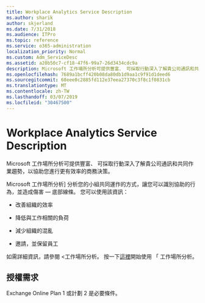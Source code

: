 ```yaml
---
title: Workplace Analytics Service Description
ms.author: sharik
author: skjerland
ms.date: 7/31/2018
ms.audience: ITPro
ms.topic: reference
ms.service: o365-administration
localization_priority: Normal
ms.custom: Adm_ServiceDesc
ms.assetid: a20b50c7-cf18-47f6-99a7-26d3434cdc9a
description: Microsoft 工作場所分析可提供豐富、 可採取行動深入了解貴公司通訊和共同作業趨勢，以協助您進行更有效率的商務決策。
ms.openlocfilehash: 7689a1bcff420b08da80db1d9aa1c9f91d1deed6
ms.sourcegitcommit: 68eee0c2885fd112e37eea27370c3f8c1f0831cb
ms.translationtype: MT
ms.contentlocale: zh-TW
ms.lasthandoff: 03/07/2019
ms.locfileid: "30467500"
---
```

# <a name="workplace-analytics-service-description"></a>Workplace Analytics Service Description

Microsoft 工作場所分析可提供豐富、 可採取行動深入了解貴公司通訊和共同作業趨勢，以協助您進行更有效率的商務決策。
  
Microsoft 工作場所分析] 分析您的小組共同運作的方式，讓您可以識別協助的行為，並造成傷害 — 底部線條。 您可以使用該資訊： 
  
- 改善組織的效率
    
- 降低與工作相關的負荷
    
- 減少組織的混亂
    
- 邀請，並保留員工
    
如需詳細資訊，請參閱 <<c0>工作場所分析。 按一下[這裡](https://docs.microsoft.com/en-us/workplace-analytics/overview/get-started)開始使用 「 工作場所分析。 
  
## <a name="licensing-requirements"></a>授權需求

Exchange Online Plan 1 或計劃 2 是必要條件。